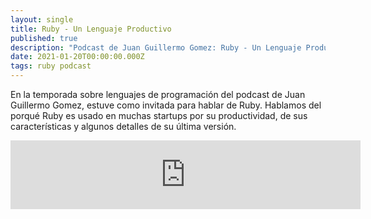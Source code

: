 ```yaml
---
layout: single
title: Ruby - Un Lenguaje Productivo
published: true
description: "Podcast de Juan Guillermo Gomez: Ruby - Un Lenguaje Productivo con Kattya Cuevas"
date: 2021-01-20T00:00:00.000Z
tags: ruby podcast
---
```


En la temporada sobre lenguajes de programación del podcast de Juan Guillermo Gomez, estuve como invitada para hablar de Ruby. Hablamos del porqué Ruby es usado en muchas startups por su productividad, de sus características y algunos detalles de su última versión.

<iframe src="https://anchor.fm/jggomez/embed/episodes/Ruby---Un-Lenguaje-Productivo---Con-Kattya-Cuevas-ep7224/a-a4d6vef" height="110" width="560" frameborder="0" scrolling="no"></iframe>
